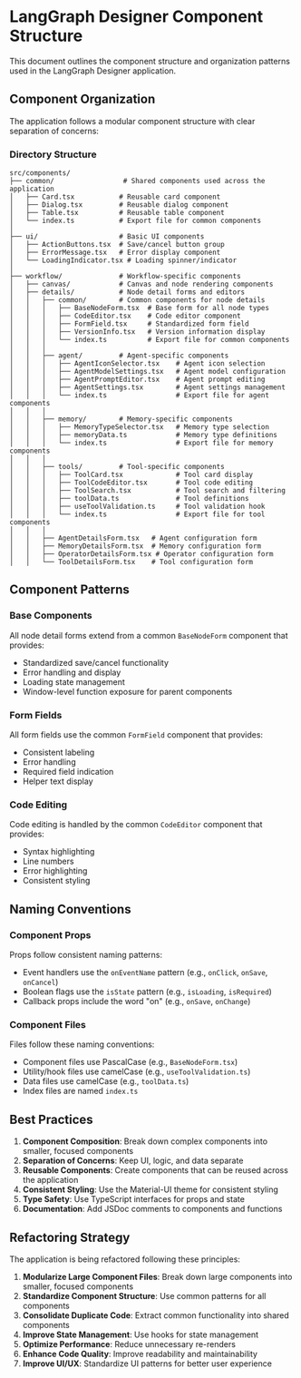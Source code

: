 # LangGraph Designer Component Structure

This document outlines the component structure and organization patterns used in the LangGraph Designer application.

## Component Organization

The application follows a modular component structure with clear separation of concerns:

### Directory Structure

```
src/components/
├── common/                 # Shared components used across the application
│   ├── Card.tsx           # Reusable card component
│   ├── Dialog.tsx         # Reusable dialog component
│   ├── Table.tsx          # Reusable table component
│   └── index.ts           # Export file for common components
│
├── ui/                    # Basic UI components
│   ├── ActionButtons.tsx  # Save/cancel button group
│   ├── ErrorMessage.tsx   # Error display component
│   └── LoadingIndicator.tsx # Loading spinner/indicator
│
├── workflow/              # Workflow-specific components
│   ├── canvas/            # Canvas and node rendering components
│   ├── details/           # Node detail forms and editors
│   │   ├── common/        # Common components for node details
│   │   │   ├── BaseNodeForm.tsx  # Base form for all node types
│   │   │   ├── CodeEditor.tsx    # Code editor component
│   │   │   ├── FormField.tsx     # Standardized form field
│   │   │   ├── VersionInfo.tsx   # Version information display
│   │   │   └── index.ts          # Export file for common components
│   │   │
│   │   ├── agent/         # Agent-specific components
│   │   │   ├── AgentIconSelector.tsx    # Agent icon selection
│   │   │   ├── AgentModelSettings.tsx   # Agent model configuration
│   │   │   ├── AgentPromptEditor.tsx    # Agent prompt editing
│   │   │   ├── AgentSettings.tsx        # Agent settings management
│   │   │   └── index.ts                 # Export file for agent components
│   │   │
│   │   ├── memory/        # Memory-specific components
│   │   │   ├── MemoryTypeSelector.tsx   # Memory type selection
│   │   │   ├── memoryData.ts            # Memory type definitions
│   │   │   └── index.ts                 # Export file for memory components
│   │   │
│   │   ├── tools/         # Tool-specific components
│   │   │   ├── ToolCard.tsx             # Tool card display
│   │   │   ├── ToolCodeEditor.tsx       # Tool code editing
│   │   │   ├── ToolSearch.tsx           # Tool search and filtering
│   │   │   ├── toolData.ts              # Tool definitions
│   │   │   ├── useToolValidation.ts     # Tool validation hook
│   │   │   └── index.ts                 # Export file for tool components
│   │   │
│   │   ├── AgentDetailsForm.tsx   # Agent configuration form
│   │   ├── MemoryDetailsForm.tsx  # Memory configuration form
│   │   ├── OperatorDetailsForm.tsx # Operator configuration form
│   │   └── ToolDetailsForm.tsx    # Tool configuration form
```

## Component Patterns

### Base Components

All node detail forms extend from a common `BaseNodeForm` component that provides:

- Standardized save/cancel functionality
- Error handling and display
- Loading state management
- Window-level function exposure for parent components

### Form Fields

All form fields use the common `FormField` component that provides:

- Consistent labeling
- Error handling
- Required field indication
- Helper text display

### Code Editing

Code editing is handled by the common `CodeEditor` component that provides:

- Syntax highlighting
- Line numbers
- Error highlighting
- Consistent styling

## Naming Conventions

### Component Props

Props follow consistent naming patterns:

- Event handlers use the `onEventName` pattern (e.g., `onClick`, `onSave`, `onCancel`)
- Boolean flags use the `isState` pattern (e.g., `isLoading`, `isRequired`)
- Callback props include the word "on" (e.g., `onSave`, `onChange`)

### Component Files

Files follow these naming conventions:

- Component files use PascalCase (e.g., `BaseNodeForm.tsx`)
- Utility/hook files use camelCase (e.g., `useToolValidation.ts`)
- Data files use camelCase (e.g., `toolData.ts`)
- Index files are named `index.ts`

## Best Practices

1. **Component Composition**: Break down complex components into smaller, focused components
2. **Separation of Concerns**: Keep UI, logic, and data separate
3. **Reusable Components**: Create components that can be reused across the application
4. **Consistent Styling**: Use the Material-UI theme for consistent styling
5. **Type Safety**: Use TypeScript interfaces for props and state
6. **Documentation**: Add JSDoc comments to components and functions

## Refactoring Strategy

The application is being refactored following these principles:

1. **Modularize Large Component Files**: Break down large components into smaller, focused components
2. **Standardize Component Structure**: Use common patterns for all components
3. **Consolidate Duplicate Code**: Extract common functionality into shared components
4. **Improve State Management**: Use hooks for state management
5. **Optimize Performance**: Reduce unnecessary re-renders
6. **Enhance Code Quality**: Improve readability and maintainability
7. **Improve UI/UX**: Standardize UI patterns for better user experience
